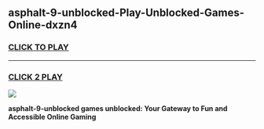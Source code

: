 
## asphalt-9-unblocked-Play-Unblocked-Games-Online-dxzn4
<h3>
<a href="https://premium76.site?title=asphalt-9-unblocked&ref=25A">CLICK TO PLAY</a></h3>
<hr>

<h3>
<a href="https://premium76.site?title=asphalt-9-unblocked&ref=25A">CLICK 2 PLAY</a>
  
</h3>

<a href="https://premium76.site?title=asphalt-9-unblocked&ref=25A"><img src="https://clearcache.store/games.png"></a>


**asphalt-9-unblocked games unblocked: Your Gateway to Fun and Accessible Online Gaming**
